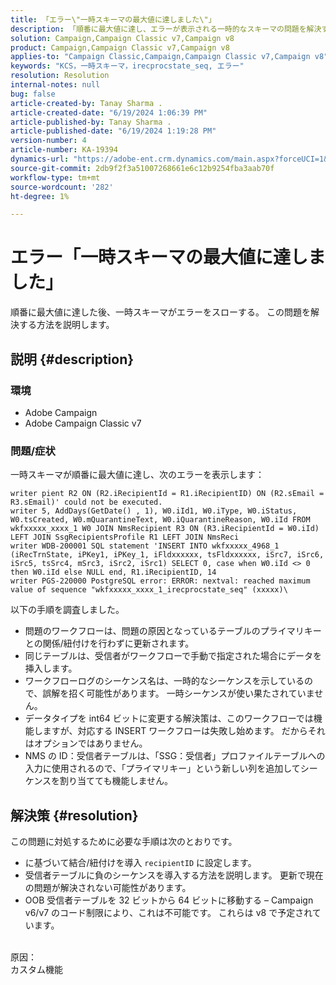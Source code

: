 ```yaml
---
title: 「エラー\"一時スキーマの最大値に達しました\"」
description: 「順番に最大値に達し、エラーが表示される一時的なスキーマの問題を解決する方法を説明します。」
solution: Campaign,Campaign Classic v7,Campaign v8
product: Campaign,Campaign Classic v7,Campaign v8
applies-to: "Campaign Classic,Campaign,Campaign Classic v7,Campaign v8"
keywords: "KCS，一時スキーマ，irecprocstate_seq, エラー"
resolution: Resolution
internal-notes: null
bug: false
article-created-by: Tanay Sharma .
article-created-date: "6/19/2024 1:06:39 PM"
article-published-by: Tanay Sharma .
article-published-date: "6/19/2024 1:19:28 PM"
version-number: 4
article-number: KA-19394
dynamics-url: "https://adobe-ent.crm.dynamics.com/main.aspx?forceUCI=1&pagetype=entityrecord&etn=knowledgearticle&id=522629bf-3c2e-ef11-840b-6045bd0065b6"
source-git-commit: 2db9f2f3a51007268661e6c12b9254fba3aab70f
workflow-type: tm+mt
source-wordcount: '282'
ht-degree: 1%

---
```


# エラー「一時スキーマの最大値に達しました」


順番に最大値に達した後、一時スキーマがエラーをスローする。 この問題を解決する方法を説明します。

## 説明 {#description}


### 環境

- Adobe Campaign
- Adobe Campaign Classic v7


### 問題/症状

一時スキーマが順番に最大値に達し、次のエラーを表示します：


```
writer pient R2 ON (R2.iRecipientId = R1.iRecipientID) ON (R2.sEmail = R3.sEmail)' could not be executed.
writer 5, AddDays(GetDate() , 1), W0.iId1, W0.iType, W0.iStatus, W0.tsCreated, W0.mQuarantineText, W0.iQuarantineReason, W0.iId FROM wkfxxxxx_xxxx_1 W0 JOIN NmsRecipient R3 ON (R3.iRecipientId = W0.iId) LEFT JOIN SsgRecipientsProfile R1 LEFT JOIN NmsReci
writer WDB-200001 SQL statement 'INSERT INTO wkfxxxxx_4968_1 (iRecTrnState, iPKey1, iPKey_1, iFldxxxxxx, tsFldxxxxxx, iSrc7, iSrc6, iSrc5, tsSrc4, mSrc3, iSrc2, iSrc1) SELECT 0, case when W0.iId <> 0 then W0.iId else NULL end, R1.iRecipientID, 14
writer PGS-220000 PostgreSQL error: ERROR: nextval: reached maximum value of sequence "wkfxxxxx_xxxx_1_irecprocstate_seq" (xxxxx)\
```


以下の手順を調査しました。

- 問題のワークフローは、問題の原因となっているテーブルのプライマリキーとの関係/紐付けを行わずに更新されます。
- 同じテーブルは、受信者がワークフローで手動で指定された場合にデータを挿入します。
- ワークフローログのシーケンス名は、一時的なシーケンスを示しているので、誤解を招く可能性があります。 一時シーケンスが使い果たされていません。
- データタイプを int64 ビットに変更する解決策は、このワークフローでは機能しますが、対応する INSERT ワークフローは失敗し始めます。 だからそれはオプションではありません。
- NMS の ID：受信者テーブルは、「SSG：受信者」プロファイルテーブルへの入力に使用されるので、「プライマリキー」という新しい列を追加してシーケンスを割り当てても機能しません。



## 解決策 {#resolution}


この問題に対処するために必要な手順は次のとおりです。

- に基づいて結合/紐付けを導入 `recipientID` に設定します。
- 受信者テーブルに負のシーケンスを導入する方法を説明します。 更新で現在の問題が解決されない可能性があります。
- OOB 受信者テーブルを 32 ビットから 64 ビットに移動する – Campaign v6/v7 のコード制限により、これは不可能です。 これらは v8 で予定されています。

<br>原因：<br>
カスタム機能
